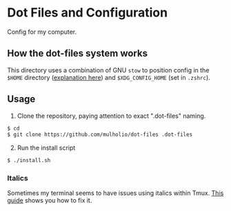 # Dot Files and Configuration

Config for my computer.

## How the dot-files system works

This directory uses a combination of GNU `stow` to position config in the `$HOME` directory ([explanation here](https://github.com/alexpearce/dotfiles)) and `$XDG_CONFIG_HOME` (set in `.zshrc`).

## Usage

1. Clone the repository, paying attention to exact ".dot-files" naming.

  ```bash
  $ cd
  $ git clone https://github.com/mulholio/dot-files .dot-files
  ```

2. Run the install script

  ```bash
  $ ./install.sh
  ```

### Italics

Sometimes my terminal seems to have issues using italics within Tmux. [This guide](https://alexpearce.me/2014/05/italics-in-iterm2-vim-tmux/) shows you how to fix it.
